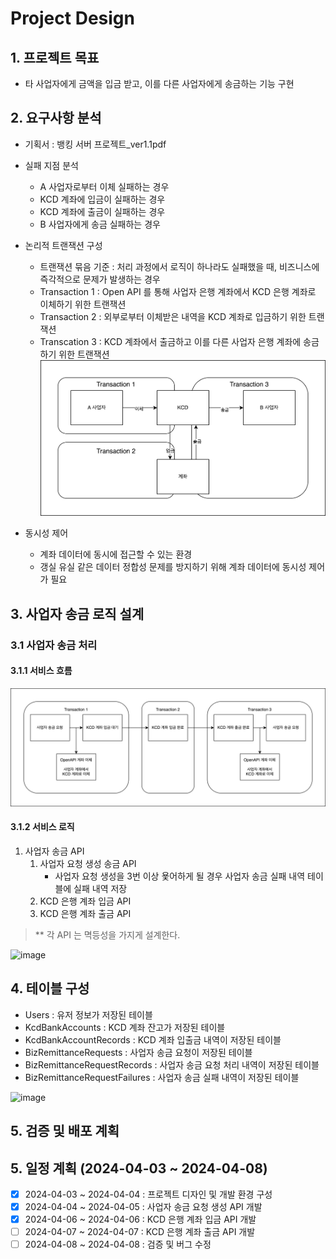 # Project Design

## 1. 프로젝트 목표
- 타 사업자에게 금액을 입금 받고, 이를 다른 사업자에게 송금하는 기능 구현

## 2. 요구사항 분석
- 기획서 : 뱅킹 서버 프로젝트_ver1.1pdf
- 실패 지점 분석
  - A 사업자로부터 이체 실패하는 경우
  - KCD 계좌에 입금이 실패하는 경우 
  - KCD 계좌에 출금이 실패하는 경우 
  - B 사업자에게 송금 실패하는 경우
- 논리적 트랜잭션 구성
  - 트랜잭션 묶음 기준 : 처리 과정에서 로직이 하나라도 실패했을 때, 비즈니스에 즉각적으로 문제가 발생하는 경우
  - Transaction 1 : Open API 를 통해 사업자 은행 계좌에서 KCD 은행 계좌로 이체하기 위한 트랜잭션 
  - Transaction 2 : 외부로부터 이체받은 내역을 KCD 계좌로 입금하기 위한 트랜잭션
  - Transcation 3 : KCD 계좌에서 출금하고 이를 다른 사업자 은행 계좌에 송금하기 위한 트랜잭션
![image](images/사업자송금API_논리적트랜잭션구성.png)

- 동시성 제어
    - 계좌 데이터에 동시에 접근할 수 있는 환경
    - 갱실 유실 같은 데이터 정합성 문제를 방지하기 위해 계좌 데이터에 동시성 제어가 필요

## 3. 사업자 송금 로직 설계

### 3.1 사업자 송금 처리
#### 3.1.1 서비스 흐름
![image](images/사업자송금API_서비스흐름.png)

#### 3.1.2 서비스 로직
1. 사업자 송금 API
   1. 사업자 요청 생성 송금 API
      - 사업자 요청 생성을 3번 이상 욫어하게 될 경우 사업자 송금 실패 내역 테이블에 실패 내역 저장
   2. KCD 은행 계좌 입금 API
   3. KCD 은행 계좌 출금 API

> ** 각 API 는 멱등성을 가지게 설계한다.

![image](images/사업자송금API_서비스로직.png)

## 4. 테이블 구성
- Users : 유저 정보가 저장된 테이블
- KcdBankAccounts : KCD 계좌 잔고가 저장된 테이블
- KcdBankAccountRecords : KCD 계좌 입출금 내역이 저장된 테이블
- BizRemittanceRequests : 사업자 송금 요청이 저장된 테이블
- BizRemittanceRequestRecords : 사업자 송금 요청 처리 내역이 저장된 테이블
- BizRemittanceRequestFailures : 사업자 송금 실패 내역이 저장된 테이블

![image](images/사업자송금API_ERD.png)

## 5. 검증 및 배포 계획

## 5. 일정 계획 (2024-04-03 ~ 2024-04-08)

- [x] 2024-04-03 ~ 2024-04-04 : 프로젝트 디자인 및 개발 환경 구성 
- [X] 2024-04-04 ~ 2024-04-05 : 사업자 송금 요청 생성 API 개발
- [X] 2024-04-06 ~ 2024-04-06 : KCD 은행 계좌 입금 API 개발
- [ ] 2024-04-07 ~ 2024-04-07 : KCD 은행 계좌 출금 API 개발
- [ ] 2024-04-08 ~ 2024-04-08 : 검증 및 버그 수정